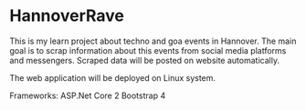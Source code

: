 # HannoverRave
This is my learn project about techno and goa events in Hannover.
The main goal is to scrap information about this events from social media platforms and messengers.
Scraped data will be posted on website automatically.

The web application will be deployed on Linux system.

Frameworks:
ASP.Net Core 2
Bootstrap 4




